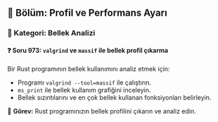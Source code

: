 ## 📘 Bölüm: Profil ve Performans Ayarı  
### 🔹 Kategori: Bellek Analizi  
#### ❓ Soru 973: `valgrind` ve `massif` ile bellek profil çıkarma

Bir Rust programının bellek kullanımını analiz etmek için:

- Programı `valgrind --tool=massif` ile çalıştırın.
- `ms_print` ile bellek kullanım grafiğini inceleyin.
- Bellek sızıntılarını ve en çok bellek kullanan fonksiyonları belirleyin.

🔧 **Görev:** Rust programınızın bellek profilini çıkarın ve analiz edin.
